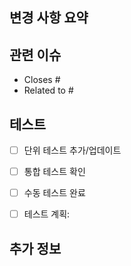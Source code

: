 ## 변경 사항 요약

<!-- PR의 주요 변경사항을 간략히 설명해주세요 -->

## 관련 이슈

<!-- 관련 이슈가 있다면 링크해주세요 -->
- Closes #
- Related to #

## 테스트

<!-- 기능을 추가했다면, 테스트 방법을 설명해주세요 -->
- [ ] 단위 테스트 추가/업데이트
- [ ] 통합 테스트 확인
- [ ] 수동 테스트 완료
- [ ] 테스트 계획:


## 추가 정보

<!-- 리뷰어가 알아야 할 추가 정보가 있다면 작성해주세요 -->